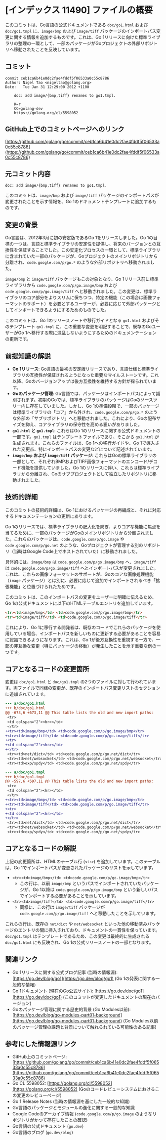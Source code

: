 # [インデックス 11490] ファイルの概要

このコミットは、Go言語の公式ドキュメントである `doc/go1.html` および `doc/go1.tmpl` に、`image/bmp` および `image/tiff` パッケージのインポートパス変更に関する情報を追加するものです。これは、Go 1リリースに向けた標準ライブラリの整理の一環として、一部のパッケージがGoプロジェクトの外部リポジトリへ移動されたことを反映しています。

## コミット

```
commit ceb1ca6b41e0dc2fae4fddf5f06533a0c55c8786
Author: Nigel Tao <nigeltao@golang.org>
Date:   Tue Jan 31 12:29:00 2012 +1100

    doc: add image/{bmp,tiff} renames to go1.tmpl.
    
    R=r
    CC=golang-dev
    https://golang.org/cl/5598052
```

## GitHub上でのコミットページへのリンク

[https://github.com/golang/go/commit/ceb1ca6b41e0dc2fae4fddf5f06533a0c55c8786](https://github.com/golang/go/commit/ceb1ca6b41e0dc2fae4fddf5f06533a0c55c8786)

## 元コミット内容

`doc: add image/{bmp,tiff} renames to go1.tmpl.`

このコミットは、`image/bmp` および `image/tiff` パッケージのインポートパスが変更されたことを示す情報を、Go 1のドキュメントテンプレートに追加するものです。

## 変更の背景

Go言語は、2012年3月に初の安定版であるGo 1をリリースしました。Go 1の目標の一つは、言語と標準ライブラリの安定性を提供し、将来のバージョンとの互換性を保証することでした。この安定化プロセスの一環として、標準ライブラリに含まれていた一部のパッケージが、Goプロジェクトのメインリポジトリから分離され、`code.google.com/p/go.*` のような外部リポジトリへ移動されました。

`image/bmp` と `image/tiff` パッケージもこの対象となり、Go 1リリース前に標準ライブラリから `code.google.com/p/go.image/bmp` および `code.google.com/p/go.image/tiff` へと移動されました。この変更は、標準ライブラリのコア部分をよりスリムに保ちつつ、特定の機能（この場合は画像フォーマットのサポート）を必要とするユーザーが、必要に応じて外部パッケージとしてインポートできるようにするためのものでした。

このコミットは、Go 1のリリースノートや移行ガイドとなる `go1.html` およびそのテンプレート `go1.tmpl` に、この重要な変更を明記することで、既存のGoユーザーがGo 1へ移行する際に混乱しないようにするためのドキュメンテーションの更新です。

## 前提知識の解説

*   **Go 1リリース**: Go言語の最初の安定版リリースであり、言語仕様と標準ライブラリの互換性が保証されるようになった重要なマイルストーンです。これ以降、Goのバージョンアップは後方互換性を維持する方針が採られています。
*   **Goのパッケージ管理**: Go言語では、パッケージはインポートパスによって識別されます。初期のGoでは、標準ライブラリのパッケージはGoのソースツリー内に存在していました。しかし、Go 1の準備段階で、一部のパッケージは標準ライブラリの「コア」から外され、`code.google.com/p/go.*` のような外部の「サブリポジトリ」へと移動されました。これにより、Goの配布サイズを抑え、コアライブラリの保守性を高める狙いがありました。
*   **`go1.html` と `go1.tmpl`**: これらはGo 1のリリースに関する公式ドキュメントの一部です。`go1.tmpl` はテンプレートファイルであり、そこから `go1.html` が生成されます。これらのファイルは、Go 1への移行ガイドや、Go 1で導入された変更点、特にインポートパスの変更などについて記述されています。
*   **`image/bmp` および `image/tiff` パッケージ**: これらはGoの標準ライブラリの一部として、それぞれBMPおよびTIFF画像フォーマットのエンコード/デコード機能を提供していました。Go 1のリリースに伴い、これらは標準ライブラリから分離され、Goのサブプロジェクトとして独立したリポジトリに移動されました。

## 技術的詳細

このコミットの技術的詳細は、Go 1におけるパッケージの再編成と、それに対応するドキュメンテーションの更新にあります。

Go 1のリリースでは、標準ライブラリの肥大化を防ぎ、よりコアな機能に焦点を当てるために、一部のパッケージがGoのメインリポジトリから分離されました。これらのパッケージは、`code.google.com/p/go.image` や `code.google.com/p/go.net` のような、Goプロジェクトが管理する別のリポジトリ（当時はGoogle Code上でホストされていた）に移動されました。

具体的には、`image/bmp` は `code.google.com/p/go.image/bmp` へ、`image/tiff` は `code.google.com/p/go.image/tiff` へとインポートパスが変更されました。これは、これらの画像フォーマットのサポートが、Goのコアな画像処理機能（`image` パッケージ）とは別に、必要に応じて追加でインポートされるべき「拡張機能」と位置づけられたためです。

このコミットは、このインポートパスの変更をユーザーに明確に伝えるため、Go 1の公式ドキュメントに以下のHTMLテーブルエントリを追加しています。

```html
<tr><td>image/bmp</td> <td>code.google.com/p/go.image/bmp</tr>
<tr><td>image/tiff</td> <td>code.google.com/p/go.image/tiff</tr>
```

これにより、Go 1に移行する開発者は、既存のコードでこれらのパッケージを使用している場合、インポートパスを新しいものに更新する必要があることを容易に認識できるようになります。これは、Go 1が後方互換性を重視する一方で、一部の非互換な変更（特にパッケージの移動）が発生したことを示す重要な例の一つです。

## コアとなるコードの変更箇所

変更は `doc/go1.html` と `doc/go1.tmpl` の2つのファイルに対して行われています。両ファイルで同様の変更が、既存のインポートパス変更リストのセクションに追加されています。

```diff
--- a/doc/go1.html
+++ b/doc/go1.html
@@ -673,6 +673,11 @@ This table lists the old and new import paths:
 <tr>
 <td colspan="2"><hr></td>
 </tr>
+<tr><td>image/bmp</td> <td>code.google.com/p/go.image/bmp</tr>
+<tr><td>image/tiff</td> <td>code.google.com/p/go.image/tiff</tr>
+<tr>
+<td colspan="2"><hr></td>
+</tr>
 <tr><td>net/dict</td> <td>code.google.com/p/go.net/dict</tr>
 <tr><td>net/websocket</td> <td>code.google.com/p/go.net/websocket</tr>
 <tr><td>exp/spdy</td> <td>code.google.com/p/go.net/spdy</tr>
```

```diff
--- a/doc/go1.tmpl
+++ b/doc/go1.tmpl
@@ -597,6 +597,11 @@ This table lists the old and new import paths:
 <tr>
 <td colspan="2"><hr></td>
 </tr>
+<tr><td>image/bmp</td> <td>code.google.com/p/go.image/bmp</tr>
+<tr><td>image/tiff</td> <td>code.google.com/p/go.image/tiff</tr>
+<tr>
+<td colspan="2"><hr></td>
+</tr>
 <tr><td>net/dict</td> <td>code.google.com/p/go.net/dict</tr>
 <tr><td>net/websocket</td> <td>code.google.com/p/go.net/websocket</tr>
 <tr><td>exp/spdy</td> <td>code.google.com/p/go.net/spdy</tr>
```

## コアとなるコードの解説

上記の変更箇所は、HTMLのテーブル行 (`<tr>`) を追加しています。このテーブルは、Go 1でインポートパスが変更されたパッケージのリストを示しています。

*   `<tr><td>image/bmp</td> <td>code.google.com/p/go.image/bmp</tr>`
    *   この行は、以前 `image/bmp` というパスでインポートされていたパッケージが、Go 1以降は `code.google.com/p/go.image/bmp` という新しいパスでインポートする必要があることを示しています。
*   `<tr><td>image/tiff</td> <td>code.google.com/p/go.image/tiff</tr>`
    *   同様に、この行は `image/tiff` パッケージが `code.google.com/p/go.image/tiff` へと移動したことを示しています。

これらの行は、既存の `net/dict` や `net/websocket` といった他の移動済みパッケージのエントリの間に挿入されており、ドキュメントの一貫性を保っています。`doc/go1.tmpl` はテンプレートであるため、この変更は最終的に生成される `doc/go1.html` にも反映され、Go 1の公式リリースノートの一部となります。

## 関連リンク

*   Go 1リリースに関する公式ブログ記事 (当時の情報源): [https://go.dev/blog/go1](https://go.dev/blog/go1) (Go 1の発表に関する一般的な情報)
*   Go 1ドキュメント (現在のGo公式サイト): [https://go.dev/doc/go1](https://go.dev/doc/go1) (このコミットが変更したドキュメントの現在のバージョン)
*   Goのパッケージ管理に関する歴史的背景 (Go Modules以前): [https://go.dev/blog/go-modules-part01-background](https://go.dev/blog/go-modules-part01-background) (Go Modules以前のパッケージ管理の課題と背景について触れられている可能性のある記事)

## 参考にした情報源リンク

*   GitHub上のコミットページ: [https://github.com/golang/go/commit/ceb1ca6b41e0dc2fae4fddf5f06533a0c55c8786](https://github.com/golang/go/commit/ceb1ca6b41e0dc2fae4fddf5f06533a0c55c8786)
*   Go CL 5598052: [https://golang.org/cl/5598052](https://golang.org/cl/5598052) (Goのコードレビューシステムにおけるこの変更のレビューページ)
*   Go 1 Release Notes (当時の情報源を基にした一般的な知識)
*   Go言語のパッケージとモジュールの進化に関する一般的な知識
*   Google Codeのアーカイブ情報 (`code.google.com/p/go.image` のようなリポジトリがかつて存在したことの確認)
*   Go言語の公式ドキュメント (`go.dev`)
*   Go言語のブログ (`go.dev/blog`)

